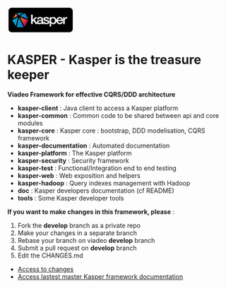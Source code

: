 ![Kasper](doc/source/_static/kasper-logo.png)

KASPER - Kasper is the treasure keeper
======================================

**Viadeo Framework for effective CQRS/DDD architecture**


* **kasper-client**                 : Java client to access a Kasper platform
* **kasper-common**                 : Common code to be shared between api and core modules
* **kasper-core**                   : Kasper core : bootstrap, DDD modelisation, CQRS framework
* **kasper-documentation**          : Automated documentation
* **kasper-platform**               : The Kasper platform
* **kasper-security**               : Security framework
* **kasper-test**                   : Functional/Integration end to end testing
* **kasper-web**                    : Web exposition and helpers
* **kasper-hadoop**                 : Query indexes management with Hadoop
* **doc**                           : Kasper developers documentation (cf README)
* **tools**                         : Some Kasper developer tools


**If you want to make changes in this framework, please** :

1. Fork the **develop** branch as a private repo
2. Make your changes in a separate branch
3. Rebase your branch on viadeo **develop** branch
4. Submit a pull request on **develop** branch
5. Edit the CHANGES.md

* [Access to changes](./CHANGES.md)
* [Access lastest master Kasper framework documentation](http://doc01.infra.paris.apvo/kasper-framework/latest/)
